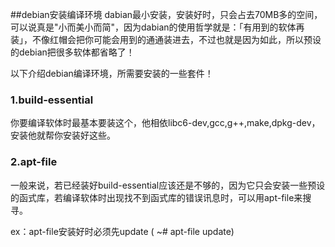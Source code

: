 ##debian安装编译环境
dabian最小安装，安装好时，只会占去70MB多的空间，可以说真是"小而美小而简"，因为dabian的使用哲学就是：「有用到的软体再装」，不像红帽会把你可能会用到的通通装进去，不过也就是因为如此，所以预设的debian把很多软体都省略了！

以下介绍debian编译环境，所需要安装的一些套件！

### 1.build-essential
你要编译软体时最基本要装这个，他相依libc6-dev,gcc,g++,make,dpkg-dev，安装他就帮你安装好这些。

### 2.apt-file
一般来说，若已经装好build-essential应该还是不够的，因为它只会安装一些预设的函式库，若编译软体时出现找不到函式库的错误讯息时，可以用apt-file来搜寻。

ex：apt-file安装好时必须先update ( ~# apt-file update)

